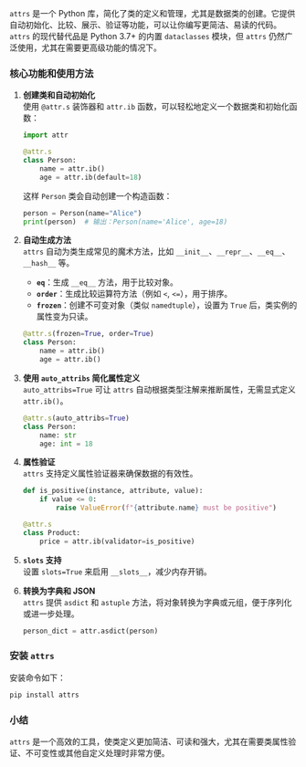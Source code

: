 `attrs` 是一个 Python 库，简化了类的定义和管理，尤其是数据类的创建。它提供自动初始化、比较、展示、验证等功能，可以让你编写更简洁、易读的代码。`attrs` 的现代替代品是 Python 3.7+ 的内置 `dataclasses` 模块，但 `attrs` 仍然广泛使用，尤其在需要更高级功能的情况下。

### 核心功能和使用方法

1. **创建类和自动初始化**  
   使用 `@attr.s` 装饰器和 `attr.ib` 函数，可以轻松地定义一个数据类和初始化函数：
   ```python
   import attr

   @attr.s
   class Person:
       name = attr.ib()
       age = attr.ib(default=18)
   ```

   这样 `Person` 类会自动创建一个构造函数：
   ```python
   person = Person(name="Alice")
   print(person)  # 输出：Person(name='Alice', age=18)
   ```

2. **自动生成方法**  
   `attrs` 自动为类生成常见的魔术方法，比如 `__init__`、`__repr__`、`__eq__`、`__hash__` 等。
   - **`eq`**：生成 `__eq__` 方法，用于比较对象。
   - **`order`**：生成比较运算符方法（例如 `<`, `<=`），用于排序。
   - **`frozen`**：创建不可变对象（类似 `namedtuple`），设置为 `True` 后，类实例的属性变为只读。

   ```python
   @attr.s(frozen=True, order=True)
   class Person:
       name = attr.ib()
       age = attr.ib()
   ```

3. **使用 `auto_attribs` 简化属性定义**  
   `auto_attribs=True` 可让 `attrs` 自动根据类型注解来推断属性，无需显式定义 `attr.ib()`。

   ```python
   @attr.s(auto_attribs=True)
   class Person:
       name: str
       age: int = 18
   ```

4. **属性验证**  
   `attrs` 支持定义属性验证器来确保数据的有效性。  
   ```python
   def is_positive(instance, attribute, value):
       if value <= 0:
           raise ValueError(f"{attribute.name} must be positive")

   @attr.s
   class Product:
       price = attr.ib(validator=is_positive)
   ```

5. **`slots` 支持**  
   设置 `slots=True` 来启用 `__slots__`，减少内存开销。

6. **转换为字典和 JSON**  
   `attrs` 提供 `asdict` 和 `astuple` 方法，将对象转换为字典或元组，便于序列化或进一步处理。
   ```python
   person_dict = attr.asdict(person)
   ```

### 安装 `attrs`

安装命令如下：
```bash
pip install attrs
```

### 小结
`attrs` 是一个高效的工具，使类定义更加简洁、可读和强大，尤其在需要类属性验证、不可变性或其他自定义处理时非常方便。